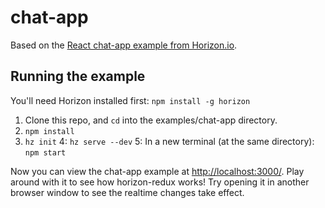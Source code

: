 # chat-app

Based on the [React chat-app example from Horizon.io](https://github.com/rethinkdb/horizon/tree/next/examples/react-chat-app).

## Running the example

You'll need Horizon installed first: `npm install -g horizon`

1. Clone this repo, and `cd` into the examples/chat-app directory.
2. `npm install`
3. `hz init`
4: `hz serve --dev`
5: In a new terminal (at the same directory): `npm start`

Now you can view the chat-app example at [http://localhost:3000/](http://localhost:3000/). Play around with it to see how horizon-redux works! Try opening it in another browser window to see the realtime changes take effect.
